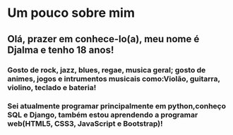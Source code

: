 
# Um pouco sobre mim


## Olá, prazer em conhece-lo(a), meu nome é Djalma e tenho 18 anos!
### Gosto de rock, jazz, blues, regae, musica geral; gosto de animes, jogos e intrumentos musicais como:Violão, guitarra, violino, teclado e bateria!
### Sei atualmente programar principalmente em python,conheço SQL e Django, também estou aprendendo a programar web(HTML5, CSS3, JavaScript e Bootstrap)!
